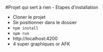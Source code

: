 #Projet qui sert à rien - Etapes d'installation

- Cloner le projet
- Se positionner dans le dossier
- `npm install`
- `npm run`
- http://localhost:4200
- 4 super graphiques or AFK
